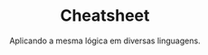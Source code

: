 <h1 align="center">Cheatsheet</h1>
<p align="center">Aplicando a mesma lógica em diversas linguagens.</p>
